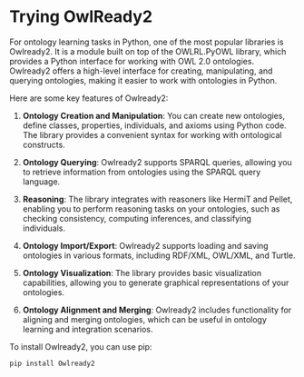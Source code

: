 # Trying OwlReady2

For ontology learning tasks in Python, one of the most popular libraries is Owlready2. It is a module built on top of the OWLRL.PyOWL library, which provides a Python interface for working with OWL 2.0 ontologies. Owlready2 offers a high-level interface for creating, manipulating, and querying ontologies, making it easier to work with ontologies in Python.

Here are some key features of Owlready2:

1. **Ontology Creation and Manipulation**: You can create new ontologies, define classes, properties, individuals, and axioms using Python code. The library provides a convenient syntax for working with ontological constructs.

2. **Ontology Querying**: Owlready2 supports SPARQL queries, allowing you to retrieve information from ontologies using the SPARQL query language.

3. **Reasoning**: The library integrates with reasoners like HermiT and Pellet, enabling you to perform reasoning tasks on your ontologies, such as checking consistency, computing inferences, and classifying individuals.

4. **Ontology Import/Export**: Owlready2 supports loading and saving ontologies in various formats, including RDF/XML, OWL/XML, and Turtle.

5. **Ontology Visualization**: The library provides basic visualization capabilities, allowing you to generate graphical representations of your ontologies.

6. **Ontology Alignment and Merging**: Owlready2 includes functionality for aligning and merging ontologies, which can be useful in ontology learning and integration scenarios.

To install Owlready2, you can use pip:

```
pip install Owlready2
```

